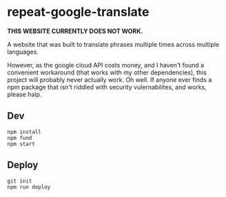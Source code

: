 # repeat-google-translate
**THIS WEBSITE CURRENTLY DOES NOT WORK.**

A website that was built to translate phrases multiple times across multiple languages.

However, as the google cloud API costs money, and I haven't found a convenient workaround (that works with my other dependencies),
this project will probably never actually work. Oh well. If anyone ever finds a npm package that isn't riddled with security
vulernabilites, and works, please halp.

## Dev
```
npm install
npm fund
npm start
```

## Deploy
```
git init
npm run deploy
```
